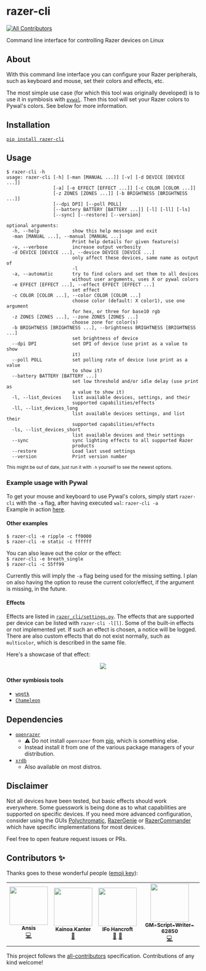 # razer-cli
<!-- ALL-CONTRIBUTORS-BADGE:START - Do not remove or modify this section -->
[![All Contributors](https://img.shields.io/badge/all_contributors-4-orange.svg?style=flat-square)](#contributors-)
<!-- ALL-CONTRIBUTORS-BADGE:END -->
Command line interface for controlling Razer devices on Linux

## About
With this command line interface you can configure your Razer peripherals, such
as keyboard and mouse, set their colors and effects, etc.

The most simple use case (for which this tool was originally developed) is to
use it in symbiosis with [`pywal`](https://github.com/dylanaraps/pywal). Then
this tool will set your Razer colors to Pywal's colors. See below for more
information.

## Installation
[`pip install razer-cli`](https://pypi.org/project/razer-cli/)

## Usage
```
$ razer-cli -h
usage: razer-cli [-h] [-man [MANUAL ...]] [-v] [-d DEVICE [DEVICE ...]]
                 [-a] [-e EFFECT [EFFECT ...]] [-c COLOR [COLOR ...]]
                 [-z ZONES [ZONES ...]] [-b BRIGHTNESS [BRIGHTNESS ...]]
                 [--dpi DPI] [--poll POLL]
                 [--battery BATTERY [BATTERY ...]] [-l] [-ll] [-ls]
                 [--sync] [--restore] [--version]

optional arguments:
  -h, --help            show this help message and exit
  -man [MANUAL ...], --manual [MANUAL ...]
                        Print help details for given feature(s)
  -v, --verbose         increase output verbosity
  -d DEVICE [DEVICE ...], --device DEVICE [DEVICE ...]
                        only affect these devices, same name as output of
                        -l
  -a, --automatic       try to find colors and set them to all devices
                        without user arguments, uses X or pywal colors
  -e EFFECT [EFFECT ...], --effect EFFECT [EFFECT ...]
                        set effect
  -c COLOR [COLOR ...], --color COLOR [COLOR ...]
                        choose color (default: X color1), use one argument
                        for hex, or three for base10 rgb
  -z ZONES [ZONES ...], --zone ZONES [ZONES ...]
                        choose zone for color(s)
  -b BRIGHTNESS [BRIGHTNESS ...], --brightness BRIGHTNESS [BRIGHTNESS ...]
                        set brightness of device
  --dpi DPI             set DPI of device (use print as a value to show
                        it)
  --poll POLL           set polling rate of device (use print as a value
                        to show it)
  --battery BATTERY [BATTERY ...]
                        set low threshold and/or idle delay (use print as
                        a value to show it)
  -l, --list_devices    list available devices, settings, and their
                        supported capabilities/effects
  -ll, --list_devices_long
                        list available devices settings, and list their
                        supported capabilities/effects
  -ls, --list_devices_short
                        list available devices and their settings
  --sync                sync lighting effects to all supported Razer
                        products
  --restore             Load last used settings
  --version             Print version number
```
<sup>This might be out of date, just run it with `-h` yourself to see the newest
options.</sup>  

### Example usage with Pywal
To get your mouse and keyboard to use Pywal's colors, simply start `razer-cli`
with the `-a` flag, after having executed `wal`: `razer-cli -a`  
Example in action 
[here](https://github.com/LoLei/dotfiles/blob/master/exec-wal.sh).

#### Other examples
`$ razer-cli -e ripple -c ff0000`  
`$ razer-cli -e static -c ffffff`  

You can also leave out the color or the effect:  
`$ razer-cli -e breath_single`  
`$ razer-cli -c 55ff99`

Currently this will imply the `-a` flag being used for the missing setting. I
plan on also having the option to reuse the current color/effect, if the
argument is missing, in the future.

#### Effects
Effects are listed in
[`razer_cli/settings.py`](https://github.com/LoLei/razer-cli/blob/master/razer_cli/settings.py).
The effects that are supported per device can be listed with `razer-cli -l[l]`.
Some of the built-in effects or not implemented yet. If such an effect is
chosen, a notice will be logged. There are also custom effects that do not exist
normally, such as `multicolor`, which is described in the same file.

Here's a showcase of that effect:
<p align="center">
  <img src="https://raw.githubusercontent.com/LoLei/razer-cli/master/images/randomshowcase.gif">
</p>

#### Other symbiosis tools
* [`wpgtk`](https://github.com/deviantfero/wpgtk)
* [`Chameleon`](https://github.com/GideonWolfe/Chameleon)

## Dependencies
* [`openrazer`](https://github.com/openrazer/openrazer)
  * :warning: Do not install `openrazer` from [pip](https://pypi.org/project/openrazer/), which is something else.
  * Instead install it from one of the various package managers of your distribution.
* [`xrdb`](https://www.archlinux.org/packages/extra/x86_64/xorg-xrdb/)
  * Also available on most distros.

## Disclaimer
Not all devices have been tested, but basic effects should work everywhere. Some guesswork is being done as to what capabilities are supported on specific devices. If you need more advanced configuration, consider using the GUIs [Polychromatic](https://github.com/polychromatic/polychromatic/), [RazerGenie](https://github.com/z3ntu/RazerGenie) or [RazerCommander](https://gitlab.com/gabmus/razerCommander) which have specific implementations for most devices.
  
Feel free to open feature request issues or PRs.

## Contributors ✨

Thanks goes to these wonderful people ([emoji key](https://allcontributors.org/docs/en/emoji-key)):

<!-- ALL-CONTRIBUTORS-LIST:START - Do not remove or modify this section -->
<!-- prettier-ignore-start -->
<!-- markdownlint-disable -->
<table>
  <tr>
    <td align="center"><a href="https://github.com/Ansis100"><img src="https://avatars2.githubusercontent.com/u/35926716?v=4?s=100" width="100px;" alt=""/><br /><sub><b>Ansis</b></sub></a><br /><a href="https://github.com/LoLei/razer-cli/commits?author=Ansis100" title="Code">💻</a></td>
    <td align="center"><a href="https://t1c.dev"><img src="https://avatars0.githubusercontent.com/u/44733677?v=4?s=100" width="100px;" alt=""/><br /><sub><b>Kainoa Kanter</b></sub></a><br /><a href="#ideas-ThatOneCalculator" title="Ideas, Planning, & Feedback">🤔</a></td>
    <td align="center"><a href="https://ifohancroft.com"><img src="https://avatars0.githubusercontent.com/u/3461282?v=4?s=100" width="100px;" alt=""/><br /><sub><b>IFo Hancroft</b></sub></a><br /><a href="https://github.com/LoLei/razer-cli/issues?q=author%3Aifohancroft" title="Bug reports">🐛</a> <a href="#userTesting-ifohancroft" title="User Testing">📓</a></td>
    <td align="center"><a href="https://github.com/GM-Script-Writer-62850"><img src="https://avatars2.githubusercontent.com/u/564653?v=4?s=100" width="100px;" alt=""/><br /><sub><b>GM-Script-Writer-62850</b></sub></a><br /><a href="https://github.com/LoLei/razer-cli/commits?author=GM-Script-Writer-62850" title="Code">💻</a></td>
  </tr>
</table>

<!-- markdownlint-restore -->
<!-- prettier-ignore-end -->

<!-- ALL-CONTRIBUTORS-LIST:END -->

This project follows the [all-contributors](https://github.com/all-contributors/all-contributors) specification. Contributions of any kind welcome!
